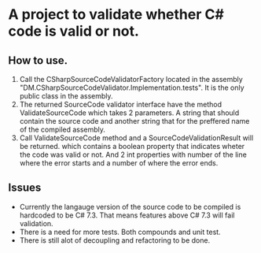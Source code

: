 # A project to validate whether  C# code is valid or not.

## How to use.
1. Call the CSharpSourceCodeValidatorFactory located in the assembly "DM.CSharpSourceCodeValidator.Implementation.tests".
   It is the only public class in the assembly.
2. The returned SourceCode validator interface have the method ValidateSourceCode which takes 2 parameters.
   A string that should contain the source code and another string that for the preffered name of the compiled assembly.
3. Call ValidateSourceCode method and a SourceCodeValidationResult will be returned. which contains a boolean property
   that indicates wheter the code was valid or not. And 2 int properties with number of the line where the error starts
   and a number of where the error ends.
   
 ## Issues
 - Currently the langauge version of the source code to be compiled is hardcoded to be C# 7.3. That means features above C# 7.3 
   will fail validation. 
- There is a need for more tests. Both compounds and unit test.
- There is still alot of decoupling and refactoring to be done.

